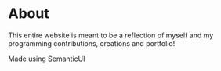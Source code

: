 # About

This entire website is meant to be a reflection of myself and my programming contributions, creations and portfolio!

Made using SemanticUI
